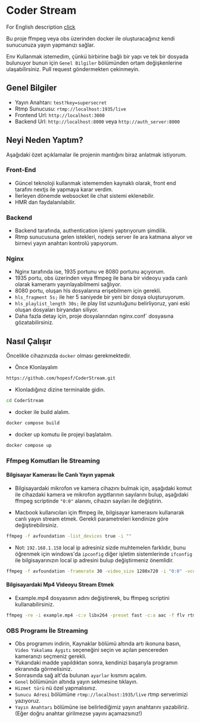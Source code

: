 
# Coder Stream

For English description [click](readme-en.md)

Bu proje ffmpeg veya obs üzerinden docker ile oluşturacağınız kendi sunucunuza yayın yapmanızı sağlar.

Env Kullanmak istemedim, çünkü birbirine bağlı bir yapı ve tek bir dosyada bulunuyor bunun için `Genel Bilgiler` bölümünden ortam değişkenlerine ulaşabilirsiniz. Pull request göndermekten çekinmeyin.

## Genel Bilgiler
- Yayın Anahtarı: `test?key=supersecret`
- Rtmp Sunucusu: `rtmp://localhost:1935/live`
- Frontend Url: `http://localhost:3000`
- Backend Url: `http://localhost:8000` veya `http://auth_server:8000`


## Neyi Neden Yaptım?
Aşağıdaki özet açıklamalar ile projenin mantığını biraz anlatmak istiyorum. 

### Front-End
- Güncel teknoloji kullanmak istememden kaynaklı olarak, front end tarafını nextjs ile yapmaya karar verdim.
- İlerleyen dönemde websocket ile chat sistemi eklenebilir.
- HMR dan faydalanılabilir.

### Backend
- Backend tarafında, authentication işlemi yaptırıyorum şimdilik.
- Rtmp sunucusuna gelen istekleri, nodejs server ile ara katmana alıyor ve birnevi yayın anahtarı kontrolü yapıyorum.

### Nginx
- Nginx tarafında ise, 1935 portunu ve 8080 portunu açıyorum. 
- 1935 portu, obs üzerinden veya ffmpeg ile bana bir videoyu yada canlı olarak kameramı yayınlayabilmemi sağlıyor.
- 8080 portu, oluşan hls dosyalarına erişebilmem için gerekli.
- `hls_fragment 5s;` ile her 5 saniyede bir yeni bir dosya oluşturuyorum.
- `hls_playlist_length 30s;` ile play list uzunluğunu belirliyoruz, yani eski oluşan dosyaları biryandan siliyor.
- Daha fazla detay için, proje dosyalarından nginx.conf` dosyasına gözatabilirsiniz.


## Nasıl Çalışır
Öncelikle cihazınızda `docker` olması gerekmektedir.

- Önce Klonlayalım
```bash 
https://github.com/hopesf/CoderStream.git
```

- Klonladığınız dizine terminalde gidin.
```bash
cd CoderStream
```

- docker ile build alalım.
```bash
docker compose build
```

- docker up komutu ile projeyi başlatalım.
```bash
docker compose up
```

### Ffmpeg Komutları İle Streaming

#### Bilgisayar Kamerası İle Canlı Yayın yapmak
- Bilgisayardaki mikrofon ve kamera cihazını bulmak için, aşağıdaki komut ile cihazdaki kamera ve mikrofon aygıtlarının sayılarını bulup, aşağıdaki ffmpeg scriptinde `"0:0"` alanını, cihazın sayıları ile değiştirin.

- Macbook kullanıcıları için ffmpeg ile, bilgisayar kamerasını kullanarak canlı yayın stream etmek. Gerekli parametreleri kendinize göre değiştirebilirsiniz.

```bash
ffmpeg -f avfoundation -list_devices true -i ""
```

- Not: `192.168.1.158` local ip adresiniz sizde muhtemelen farklıdır, bunu öğrenmek için windows'da `ipconfig` diğer işletim sistemlerinde `ifconfig` ile bilgisayarınızın local ip adresini bulup değiştirmeniz önemlidir.

```bash
ffmpeg -f avfoundation -framerate 30 -video_size 1280x720 -i "0:0" -vcodec libx264 -preset fast -tune zerolatency -b:v 2500k -acodec aac -b:a 192k -ar 48000 -f flv rtmp://192.168.1.158:1935/live/test
```

#### Bilgisayardaki Mp4 Videoyu Stream Etmek
- Example.mp4 dosyasının adını değiştirerek, bu ffmpeg scriptini kullanabilirsiniz.
```bash
ffmpeg -re -i example.mp4 -c:v libx264 -preset fast -c:a aac -f flv rtmp://192.168.1.158:1935/live/test
```

### OBS Programı İle Streaming
- Obs programını indirin, Kaynaklar bölümü altında artı ikonuna basın, `Video Yakalama Aygıtı` seçeneğini seçin ve açılan pencereden kameranızı seçmeniz gerekli.
- Yukarıdaki madde yapıldıktan sonra, kendinizi başarıyla programın ekranında görmelisiniz.
- Sonrasında sağ alt'da bulunan `ayarlar` kısmını açalım. 
- `Genel` bölümünün altında yayın sekmesine tıklayın.
- `Hizmet türü` nü özel yapmalısınız.
- `Sunucu Adresi` bölümüne `rtmp://localhost:1935/live` rtmp serverimizi yazıyoruz.
- `Yayın Anahtarı` bölümüne ise belirlediğimiz yayın anahtarını yazabiliriz. (Eğer doğru anahtar girilmezse yayını açamazsınız!)